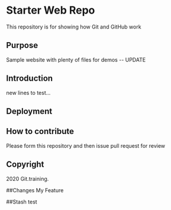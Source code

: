 # Starter Web Repo

This repository is for showing how Git and GitHub work

## Purpose

Sample website with plenty of files for demos -- UPDATE

## Introduction

new lines to test...

## Deployment

## How to contribute

Please form this repository and then issue pull request for review 

## Copyright

2020 Git.training.

##Changes My Feature

##Stash test